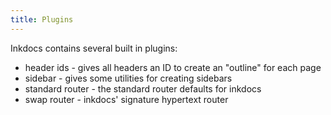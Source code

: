 ```yaml
---
title: Plugins
---
```


Inkdocs contains several built in plugins:

- header ids - gives all headers an ID to create an "outline" for each page
- sidebar - gives some utilities for creating sidebars
- standard router - the standard router defaults for inkdocs
- swap router - inkdocs' signature hypertext router
